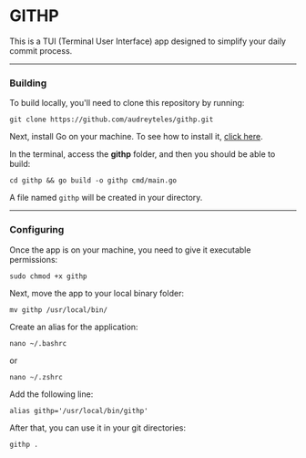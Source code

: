 # GITHP

This is a TUI (Terminal User Interface) app designed to simplify your daily commit process.

---

### Building

To build locally, you'll need to clone this repository by running:

```shell
git clone https://github.com/audreyteles/githp.git
```

Next, install Go on your machine. To see how to install it, [click here](https://go.dev/doc/install).

In the terminal, access the **githp** folder, and then you should be able to build:

```shell
cd githp && go build -o githp cmd/main.go
```

A file named `githp` will be created in your directory.

---

### Configuring

Once the app is on your machine, you need to give it executable permissions:

```shell
sudo chmod +x githp
```

Next, move the app to your local binary folder:

```shell
mv githp /usr/local/bin/
```

Create an alias for the application:

```shell
nano ~/.bashrc
```

or

```shell
nano ~/.zshrc
```

Add the following line:

```
alias githp='/usr/local/bin/githp'
```

After that, you can use it in your git directories:

```shell
githp .
```
